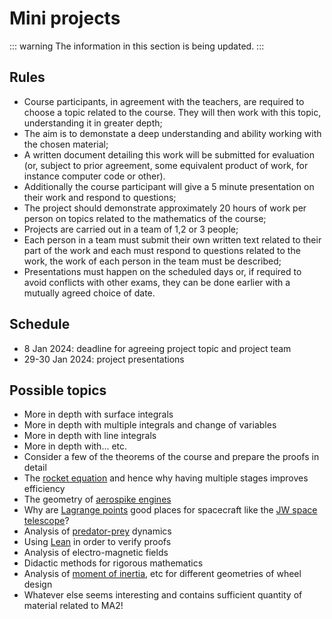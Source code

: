# Mini projects

::: warning
The information in this section is being updated.
:::

## Rules

- Course participants, in agreement with the teachers, are required to choose a topic related to the course. They will then work with this topic, understanding it in greater depth;
- The aim is to demonstate a deep understanding and ability working with the chosen material;
- A written document detailing this work will be submitted for evaluation (or, subject to prior agreement, some equivalent product of work, for instance computer code or other).
- Additionally the course participant will give a 5 minute presentation on their work and respond to questions;
- The project should demonstrate approximately 20 hours of work per person on topics related to the mathematics of the course;
- Projects are carried out in a team of 1,2 or 3 people;
- Each person in a team must submit their own written text related to their part of the work and each must respond to questions related to the work, the work of each person in the team must be described;
- Presentations must happen on the scheduled days or, if required to avoid conflicts with other exams, they can be done earlier with a mutually agreed choice of date.

## Schedule

- 8 Jan 2024: deadline for agreeing project topic and project team
- 29-30 Jan 2024: project presentations

## Possible topics

- More in depth with surface integrals
- More in depth with multiple integrals and change of variables
- More in depth with line integrals
- More in depth with... etc.
- Consider a few of the theorems of the course and prepare the proofs in detail
- The [rocket equation](https://en.wikipedia.org/wiki/Tsiolkovsky_rocket_equation) and hence why having multiple stages improves efficiency
- The geometry of [aerospike engines](https://en.wikipedia.org/wiki/Aerospike_engine)
- Why are [Lagrange points](https://en.wikipedia.org/wiki/Lagrange_point) good places for spacecraft like the [JW space telescope](https://en.wikipedia.org/wiki/James_Webb_Space_Telescope)?
- Analysis of [predator-prey](https://en.wikipedia.org/wiki/Lotka%E2%80%93Volterra_equations) dynamics
- Using [Lean](https://lean-lang.org/) in order to verify proofs
- Analysis of electro-magnetic fields
- Didactic methods for rigorous mathematics
- Analysis of [moment of inertia](https://en.wikipedia.org/wiki/Moment_of_inertia#Motion_in_a_fixed_plane), etc for different geometries of wheel design
- Whatever else seems interesting and contains sufficient quantity of material related to MA2!
